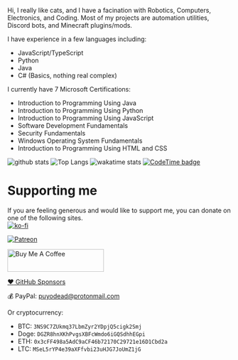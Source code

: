 Hi,
I really like cats, and I have a facination with Robotics, Computers, Electronics, and Coding. Most of my projects are automation utilities, Discord bots, and Minecraft plugins/mods.

I have experience in a few languages including:
 - JavaScript/TypeScript
 - Python
 - Java
 - C# (Basics, nothing real complex)

I currently have 7 Microsoft Certifications:
 - Introduction to Programming Using Java
 - Introduction to Programming Using Python
 - Introduction to Programming Using JavaScript
 - Software Development Fundamentals
 - Security Fundamentals
 - Windows Operating System Fundamentals
 - Introduction to Programming Using HTML and CSS

![github stats](https://github-readme-stats.vercel.app/api?username=Puyodead1&count_private=true&show_icons=true&theme=dark)
![Top Langs](https://github-readme-stats.vercel.app/api/top-langs/?username=Puyodead1&layout=compact&langs_count=10)
![wakatime stats](https://github-readme-stats.vercel.app/api/wakatime?username=Puyodead1)
[![CodeTime badge](https://img.shields.io/endpoint?style=social&url=https%3A%2F%2Fapi.codetime.dev%2Fshield%3Fid%3D339%26project%3D%26in%3D0)](https://codetime.dev)

# Supporting me
If you are feeling generous and would like to support me, you can donate on one of the following sites.<br>
[![ko-fi](https://ko-fi.com/img/githubbutton_sm.svg)](https://ko-fi.com/Z8Z46C02E)

[![Patreon](https://camo.githubusercontent.com/2b7105015397da52617ce6775a339b0b99d689d6f644c2ce911c5d472362bcbd/68747470733a2f2f63352e70617472656f6e2e636f6d2f65787465726e616c2f6c6f676f2f6265636f6d655f615f706174726f6e5f627574746f6e2e706e67)](https://www.patreon.com/Puyodead1)

<a href="https://www.buymeacoffee.com/puyodead1" target="_blank"><img src="https://cdn.buymeacoffee.com/buttons/arial-orange.png" alt="Buy Me A Coffee" style="height: 51px !important;width: 217px !important;" ></a>

[:heart: GitHub Sponsors](https://github.com/sponsors/Puyodead1)

:moneybag: PayPal: puyodead@protonmail.com

Or cryptocurrency:
- BTC: ``3NS9C7ZUkmq37LbmZyr2YDpjQ5cigk2Smj``
- Doge: ``DGZR8hnXKhPvgsXBFcWmdo6iGQSdhhEGpi``
- ETH: ``0x3cFF498a5AdC9aCF46b72170C29721e16D1Cbd2a``
- LTC: ``MSeL5rYP4e39aXFfvbi23uHJG7JoUmZ1jG``
